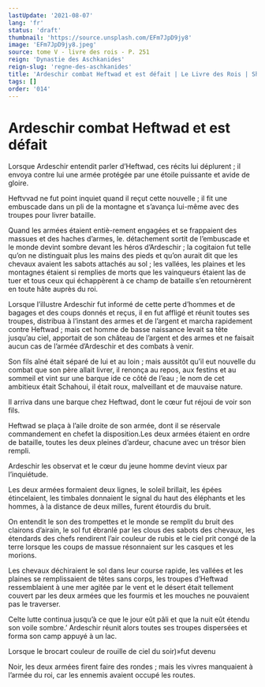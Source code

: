 ```yaml
---
lastUpdate: '2021-08-07'
lang: 'fr'
status: 'draft'
thumbnail: 'https://source.unsplash.com/EFm7JpD9jy8'
image: 'EFm7JpD9jy8.jpeg'
source: tome V - livre des rois - P. 251
reign: 'Dynastie des Aschkanides'
reign-slug: 'regne-des-aschkanides'
title: 'Ardeschir combat Heftwad et est défait | Le Livre des Rois | Shâhnâmeh'
tags: []
order: '014'
---
```


<!-- LTeX: language=fr -->

# Ardeschir combat Heftwad et est défait

Lorsque Ardeschir entendit parler d’Heftwad, ces récits lui déplurent ; il envoya contre lui une armée protégée par une étoile puissante et avide de gloire.

Heftvvad ne fut point inquiet quand il reçut cette nouvelle ; il fit une embuscade dans un pli de la montagne et s’avança lui-même avec des troupes pour livrer bataille.

Quand les armées étaient entiè-rement engagées et se frappaient des massues et des haches d’armes, le. détachement sortit de l’embuscade et le monde devint sombre devant les héros d’Ardeschir ; la cogitaion fut telle qu’on ne distinguait plus les mains des pieds et qu’on aurait dit que les chevaux avaient les sabots attachés au sol ; les vallées, les plaines et les montagnes étaient si remplies de morts que les vainqueurs étaient las de tuer et tous ceux qui échappèrent à ce champ de bataille s’en retournèrent en toute hâte auprès du roi.

Lorsque l’illustre Ardeschir fut informé de cette perte d’hommes et de bagages et des coups donnés et reçus, il en fut affligé et réunit toutes ses troupes, distribua à l’instant des armes et de l’argent et marcha rapidement contre Heftwad ; mais cet homme de basse naissance levait sa tête jusqu’au ciel, apportait de son château de l’argent et des armes et ne faisait aucun cas de l’armée d’Ardeschir et des combats à venir.

Son fils aîné était séparé de lui et au loin ; mais aussitôt qu’il eut nouvelle du combat que son père allait livrer, il renonça au repos, aux festins et au sommeil et vint sur une barque ide ce côté de l’eau ; le nom de cet ambitieux était Schahoui, il était roux, malveillant et de mauvaise nature.

Il arriva dans une barque chez Heftwad, dont le cœur fut réjoui de voir son fils.

Heftwad se plaça à l’aile droite de son armée, dont il se réservale commandement en chefet la disposition.Les deux armées étaient en ordre de bataille, toutes les deux pleines d’ardeur, chacune avec un trésor bien rempli.

Ardeschir les observat et le cœur du jeune homme devint vieux par l’inquiétude.

Les deux armées formaient deux lignes, le soleil brillait, les épées étincelaient, les timbales donnaient le signal du haut des éléphants et les hommes, à la distance de deux milles, furent étourdis du bruit.

On entendit le son des trompettes et le monde se remplit du bruit des clairons d’airain, le sol fut ébranlé par les clous des sabots des chevaux, les étendards des chefs rendirent l’air couleur de rubis et le ciel prit congé de la terre lorsque les coups de massue résonnaient sur les casques et les morions.

Les chevaux déchiraient le sol dans leur course rapide, les vallées et les plaines se remplissaient de têtes sans corps, les troupes d’Heftwad ressemblaient à une mer agitée par le vent et le désert était tellement couvert par les deux armées que les fourmis et les mouches ne pouvaient pas le traverser.

Celte lutte continua jusqu’à ce que le jour eût pâli et que la nuit eût étendu son voile sombre.’ Ardeschir réunit alors toutes ses troupes dispersées et forma son camp appuyé à un lac.

Lorsque le brocart couleur de rouille de ciel du soir)»fut devenu

Noir, les deux armées firent faire des rondes ; mais les vivres manquaient à l’armée du roi, car les ennemis avaient occupé les routes.
